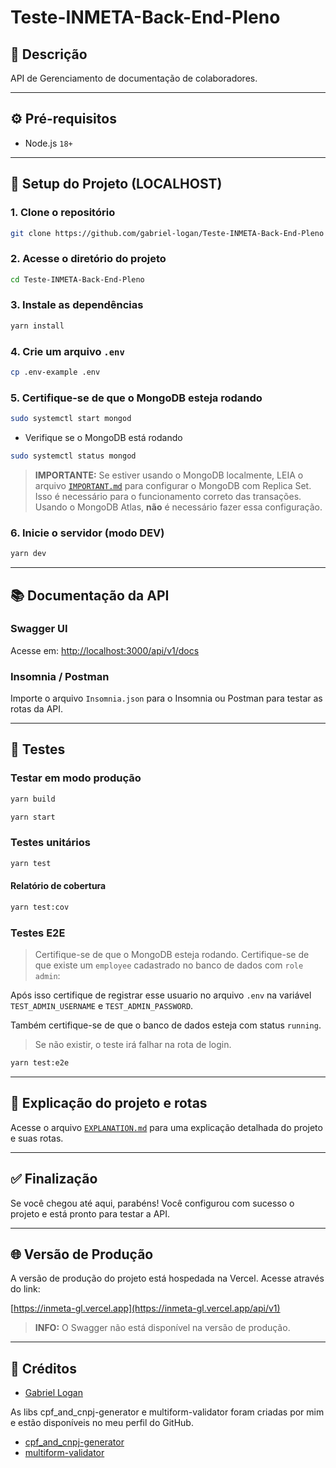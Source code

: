 # Teste-INMETA-Back-End-Pleno

## 📝 Descrição

API de Gerenciamento de documentação de colaboradores.

---

## ⚙️ Pré-requisitos

* Node.js `18+`

---

## 🚀 Setup do Projeto (LOCALHOST)

### 1. Clone o repositório

```bash
git clone https://github.com/gabriel-logan/Teste-INMETA-Back-End-Pleno
```

### 2. Acesse o diretório do projeto

```bash
cd Teste-INMETA-Back-End-Pleno
```

### 3. Instale as dependências

```bash
yarn install
```

### 4. Crie um arquivo `.env`

```bash
cp .env-example .env
```

### 5. Certifique-se de que o MongoDB esteja rodando

```bash
sudo systemctl start mongod
```

- Verifique se o MongoDB está rodando

```bash
sudo systemctl status mongod
```

> **IMPORTANTE:** Se estiver usando o MongoDB localmente, LEIA o arquivo [`IMPORTANT.md`](docs/IMPORTANT.md) para configurar o MongoDB com Replica Set.
> Isso é necessário para o funcionamento correto das transações.
> Usando o MongoDB Atlas, **não** é necessário fazer essa configuração.

### 6. Inicie o servidor (modo DEV)

```bash
yarn dev
```

---

## 📚 Documentação da API

### Swagger UI

Acesse em: [http://localhost:3000/api/v1/docs](http://localhost:3000/api/v1/docs)

### Insomnia / Postman

Importe o arquivo `Insomnia.json` para o Insomnia ou Postman para testar as rotas da API.

---

## 🧪 Testes

### Testar em modo produção

```bash
yarn build
```

```bash
yarn start
```

### Testes unitários

```bash
yarn test
```

#### Relatório de cobertura

```bash
yarn test:cov
```

### Testes E2E

> Certifique-se de que o MongoDB esteja rodando.
> Certifique-se de que existe um `employee` cadastrado no banco de dados com `role` `admin`:

Após isso certifique de registrar esse usuario no arquivo `.env` na variável `TEST_ADMIN_USERNAME` e `TEST_ADMIN_PASSWORD`.

Também certifique-se de que o banco de dados esteja com status `running`.

> Se não existir, o teste irá falhar na rota de login.

```bash
yarn test:e2e
```

---

## 📄 Explicação do projeto e rotas

Acesse o arquivo [`EXPLANATION.md`](docs/EXPLANATION.md) para uma explicação detalhada do projeto e suas rotas.

---

## ✅ Finalização

Se você chegou até aqui, parabéns! Você configurou com sucesso o projeto e está pronto para testar a API.

---

## 🌐 Versão de Produção

A versão de produção do projeto está hospedada na Vercel.
Acesse através do link:

[https://inmeta-gl.vercel.app](https://inmeta-gl.vercel.app/api/v1)

> **INFO:** O Swagger não está disponível na versão de produção.

---

## 👤 Créditos

* [Gabriel Logan](https://github.com/gabriel-logan)

As libs cpf_and_cnpj-generator e multiform-validator foram criadas por mim e estão disponíveis no meu perfil do GitHub.
* [cpf_and_cnpj-generator](https://github.com/gabriel-logan/Gerador-CPF-e-CNPJ-valido)
* [multiform-validator](https://multiformvalidator.netlify.app)

